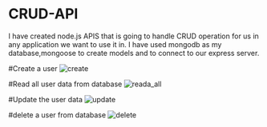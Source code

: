 # CRUD-API
I have created node.js APIS that is going to handle CRUD operation for us in any application we want to use it in. I have used mongodb as my database,mongoose to create models and to connect to our express server.

#Create a user
![create](https://user-images.githubusercontent.com/73744830/102178110-da32a480-3eca-11eb-9c87-75d4b98c50f2.jpg)

#Read all user data from database
![reada_all](https://user-images.githubusercontent.com/73744830/102178127-e3bc0c80-3eca-11eb-9f65-f21c6907135e.jpg)

#Update the user data
![update](https://user-images.githubusercontent.com/73744830/102178143-edde0b00-3eca-11eb-814d-d6c98f076ae1.jpg)

#delete a user from database
![delete](https://user-images.githubusercontent.com/73744830/102178152-f2a2bf00-3eca-11eb-955e-fe11fa01ea54.jpg)
